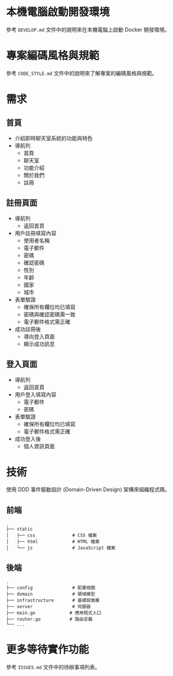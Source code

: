 # 本機電腦啟動開發環境

參考 `DEVELOP.md` 文件中的說明來在本機電腦上啟動 Docker 開發環境。

# 專案編碼風格與規範

參考 `CODE_STYLE.md` 文件中的說明來了解專案的編碼風格與規範。

# 需求

## 首頁

- 介紹即時聊天室系統的功能與特色
- 導航列
  - 首頁
  - 聊天室
  - 功能介紹
  - 關於我們
  - 註冊

## 註冊頁面

- 導航列
  - 返回首頁
- 用戶註冊填寫內容
  - 使用者名稱
  - 電子郵件
  - 密碼
  - 確認密碼
  - 性別
  - 年齡
  - 國家
  - 城市
- 表單驗證
  - 確保所有欄位均已填寫
  - 密碼與確認密碼需一致
  - 電子郵件格式需正確
- 成功註冊後
  - 導向登入頁面
  - 顯示成功訊息

## 登入頁面

- 導航列
  - 返回首頁
- 用戶登入填寫內容
  - 電子郵件
  - 密碼
- 表單驗證
  - 確保所有欄位均已填寫
  - 電子郵件格式需正確
- 成功登入後
  - 個人資訊頁面

# 技術

使用 DDD 事件驅動設計 (Domain-Driven Design) 架構來組織程式碼。

## 前端

```
.
├── static
│   ├── css              # CSS 檔案
│   ├── html             # HTML 檔案
│   └── js               # JavaScript 檔案
```

## 後端

```
.
├── config               # 配置相關
├── domain               # 領域模型
├── infrastructure       # 基礎設施層
├── server               # 伺服器
├── main.go             # 應用程式入口
├── router.go           # 路由定義
└── ...
```

# 更多等待實作功能

參考 `ISSUES.md` 文件中的待辦事項列表。
